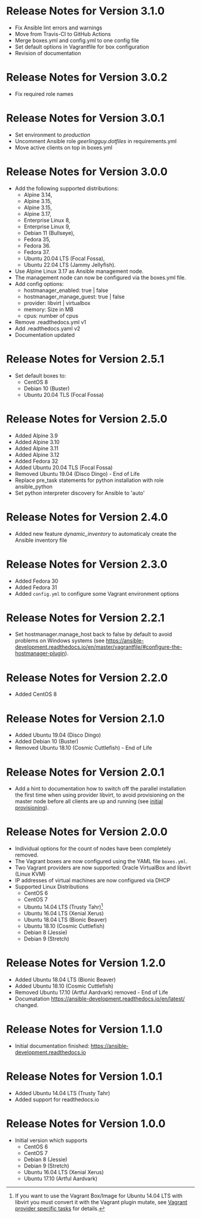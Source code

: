 # Release Notes for Version 3.1.0

  * Fix Ansible lint errors and warnings
  * Move from Travis-CI to GitHub Actions
  * Merge boxes.yml and config.yml to one config file
  * Set default options in Vagrantfile for box configuration
  * Revision of documentation

# Release Notes for Version 3.0.2

  * Fix required role names

# Release Notes for Version 3.0.1

  * Set environment to *production*
  * Uncomment Ansible role *geerlingguy.dotfiles* in requirements.yml
  * Move active clients on top in boxes.yml
  
# Release Notes for Version 3.0.0

  * Add the following supported distributions:
    * Alpine 3.14,
    * Alpine 3.15,
    * Alpine 3.15,
    * Alpine 3.17,
    * Enterprise Linux 8,
    * Enterprise Linux 9,
    * Debian 11 (Bullseye),
    * Fedora 35,
    * Fedora 36.
    * Fedora 37.
    * Ubuntu 20.04 LTS (Focal Fossa),
    * Ubuntu 22.04 LTS (Jammy Jellyfish).
  * Use Alpine Linux 3.17 as Ansible management node.
  * The management node can now be configured via the boxes.yml file.
  * Add config options:
    * hostmanager_enabled: true | false
    * hostmanager_manage_guest: true | false
    * provider: libvirt | virtualbox
    * memory: Size in MB
    * cpus: number of cpus
  * Remove .readthedocs.yml v1
  * Add .readthedocs.yaml v2
  * Documentation updated

# Release Notes for Version 2.5.1

  * Set default boxes to:
    * CentOS 8
    * Debian 10 (Buster)
    * Ubuntu 20.04 TLS (Focal Fossa)

# Release Notes for Version 2.5.0

  * Added Alpine 3.9
  * Added Alpine 3.10
  * Added Alpine 3.11
  * Added Alpine 3.12
  * Added Fedora 32
  * Added Ubuntu 20.04 TLS (Focal Fossa)
  * Removed Ubuntu 19.04 (Disco Dingo) - End of Life
  * Replace pre_task statements for python installation with role ansible_python
  * Set python interpreter discovery for Ansible to 'auto'

# Release Notes for Version 2.4.0

  * Added new feature *dynamic_inventory* to automaticaly create the Ansible
  inventory file

# Release Notes for Version 2.3.0

  * Added Fedora 30
  * Added Fedora 31
  * Added `config.yml` to configure some Vagrant environment options

# Release Notes for Version 2.2.1

  * Set hostmanager.manage_host back to false by default to avoid problems on
  Windows systems (see https://ansible-development.readthedocs.io/en/master/vagrantfile/#configure-the-hostmanager-plugin).

# Release Notes for Version 2.2.0

  * Added CentOS 8

# Release Notes for Version 2.1.0

  * Added Ubuntu 19.04 (Disco Dingo)
  * Added Debian 10 (Buster)
  * Removed Ubuntu 18.10 (Cosmic Cuttlefish) - End of Life

# Release Notes for Version 2.0.1

* Add a hint to documentation how to switch off the parallel installation
  the first time when using provider libvirt, to avoid provisioning on the
  master node before all clients are up and running (see [initial provisioning](https://ansible-development.readthedocs.io/en/latest/getting_started/#initial-provisioning)).


# Release Notes for Version 2.0.0
  * Individual options for the count of nodes have been completely removed.
  * The Vagrant boxes are now configured using the YAML file `boxes.yml`.
  * Two Vagrant providers are now supported: Oracle VirtualBox and libvirt (Linux KVM)
  * IP addresses of virtual machines are now configured via DHCP
  * Supported Linux Distributions
    - CentOS 6
    - CentOS 7
    - Ubuntu 14.04 LTS (Trusty Tahr)[^footnote]
    - Ubuntu 16.04 LTS (Xenial Xerus)
    - Ubuntu 18.04 LTS (Bionic Beaver)
    - Ubuntu 18.10 (Cosmic Cuttlefish)
    - Debian 8 (Jessie)
    - Debian 9 (Stretch)


# Release Notes for Version 1.2.0
  * Added Ubuntu 18.04 LTS (Bionic Beaver)
  * Added Ubuntu 18.10 (Cosmic Cuttlefish)
  * Removed Ubuntu 17.10 (Artful Aardvark) removed - End of Life
  * Documatation https://ansible-development.readthedocs.io/en/latest/ changed.


# Release Notes for Version 1.1.0
  * Initial documentation finished: https://ansible-development.readthedocs.io


# Release Notes for Version 1.0.1
  * Added Ubuntu 14.04 LTS (Trusty Tahr)
  * Added support for readthedocs.io


# Release Notes for Version 1.0.0
  * Initial version which supports
    - CentOS 6
    - CentOS 7
    - Debian 8 (Jessie)
    - Debian 9 (Stretch)
    - Ubuntu 16.04 LTS (Xenial Xerus)
    - Ubuntu 17.10 (Artful Aardvark)


[^footnote]: If you want to use the Vagrant Box/Image for Ubuntu 14.04 LTS with libvirt you must
    convert it with the Vagrant plugin mutate, see [Vagrant provider specific tasks](/provider/libvirt/#required-plugins-for-vagrant-provider-libvirt) for details.
